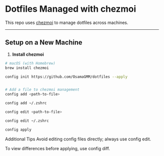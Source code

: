 # Dotfiles Managed with chezmoi

This repo uses [chezmoi](https://www.chezmoi.io) to manage dotfiles across machines.

---

## Setup on a New Machine

1. **Install chezmoi**

```bash
# macOS (with Homebrew)
brew install chezmoi

config init https://github.com/OsamaGMM/dotfiles --apply


# Add a file to chezmoi management
config add <path-to-file>

config add ~/.zshrc

config edit <path-to-file>

config edit ~/.zshrc

config apply
```

Additional Tips
Avoid editing config files directly; always use config edit.

To view differences before applying, use config diff.
